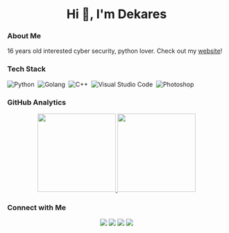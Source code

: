 <h1 align="center">Hi 👋, I'm Dekares</h1>

### About Me

16 years old interested cyber security, python lover.
Check out my [website](https://dekares.github.io)!


### Tech Stack

![Python](https://img.shields.io/badge/-Python-05122A?style=flat&logo=python)&nbsp;
![Golang](https://img.shields.io/badge/-Golang-05122A?style=flat&logo=go)&nbsp;
![C++](https://img.shields.io/badge/-C++-05122A?style=flat&logo=C%2B%2B&logoColor=00599C)&nbsp;
![Visual Studio Code](https://img.shields.io/badge/-Visual%20Studio%20Code-05122A?style=flat&logo=visual-studio-code&logoColor=007ACC)&nbsp;
![Photoshop](https://img.shields.io/badge/-Photoshop-05122A?style=flat&logo=adobe-photoshop)&nbsp;

### GitHub Analytics

<p align="center">
<a href="https://github.com/Dekares">
  <img height="180em" src="https://github-readme-stats-eight-theta.vercel.app/api?username=Dekares&show_icons=true&theme=dark&include_all_commits=true&count_private=true"/>
  <img height="180em" src="https://github-readme-stats.vercel.app/api/top-langs/?username=Dekares&layout=compact&hide=html&theme=dark"/>
</a>
</p>

### Connect with Me

<p align="center">
<a href="https://dekares.github.io/"><img src="https://img.shields.io/badge/-dekares.github.io-3423A6?style=flat&logo=Google-Chrome&logoColor=white"/></a>
<a href="https://www.linkedin.com/in/emirhan-aslan-2421b81b5/"><img src="https://img.shields.io/badge/-Emirhan%20Aslan-0077B5?style=flat&logo=Linkedin&logoColor=white"/></a>
<a href="mailto:dekares.01@gmail.com"><img src="https://img.shields.io/badge/-dekares.01@gmail.com-D14836?style=flat&logo=Gmail&logoColor=white"/></a>
<a><img src="https://img.shields.io/badge/-dekares%234379-3423A6?style=flat&logo=Discord&logoColor=white"/></a>
</p>

